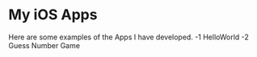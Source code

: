 # My iOS Apps
Here are some examples of the Apps I have developed.
-1 HelloWorld
-2 Guess Number Game
